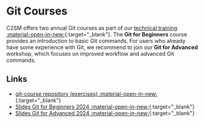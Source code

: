 
# Git Courses

C2SM offers two annual Git courses as part of our [technical training :material-open-in-new:](https://c2sm.ethz.ch/education/technical-training.html){:target="_blank"}.
The **Git for Beginners** course provides an introduction to basic Git commands. For users who already have some experience with Git, we recommend to join our **Git for Advanced** workshop, which focuses on improved workflow and advanced Git commands.

## Links

- [git-course repository (exercises) :material-open-in-new:](https://github.com/C2SM/git-course/){:target="_blank"}
- [Slides Git for Beginners 2024 :material-open-in-new:](https://polybox.ethz.ch/index.php/s/zwKm6Gl740KHpVW){:target="_blank"}
- [Slides Git for Advanced 2024 :material-open-in-new:](https://polybox.ethz.ch/index.php/s/a5Dluw7WtW23naV){:target="_blank"}
